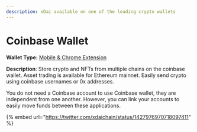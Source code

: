 ```yaml
---
description: xDai available on one of the leading crypto wallets
---
```


# Coinbase Wallet

**Wallet Type:** [Mobile & Chrome Extension](https://wallet.coinbase.com/)

**Description**: Store crypto and NFTs from multiple chains on the coinbase wallet. Asset trading is available for Ethereum mainnet. Easily send crypto using coinbase usernames or 0x addresses.&#x20;

You do not need a Coinbase account to use Coinbase wallet, they are independent from one another. However, you can link your accounts to easily move funds between these applications.

{% embed url="https://twitter.com/xdaichain/status/1427976970718097411" %}

